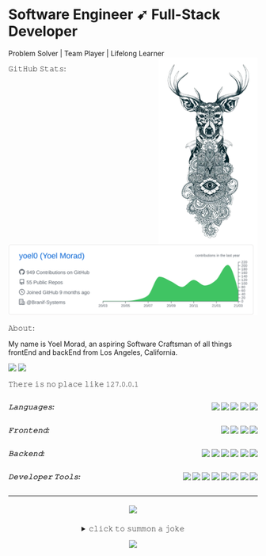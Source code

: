 # Software Engineer ➹ Full-Stack Developer 
Problem Solver | Team Player | Lifelong Learner
<img src="/secretStuff/rh.png" align="right" width="200px" />
<p>𝙶𝚒𝚝𝙷𝚞𝚋 𝚂𝚝𝚊𝚝𝚜: </p>
<p align="left">
<img width="550" src="https://raw.githubusercontent.com/yoel0/profile-unicorn/master/profile-summary-card-output/github/0-profile-details.svg" />
<!-- <img src="https://github-readme-stats.vercel.app/api?username=yoel0&count_private=true&include_all_commits=true&theme=monokai&show_icons=true&hide_title=true&hide_border=true&hide=issues" />
</p>
<p align="center">
<img src="https://github-readme-stats.vercel.app/api/top-langs/?username=yoel0&langs_count=10&layout=compact&theme=monokai&hide_title=true&hide_border=true&hide=html,jupyter%20notebook" /> -->
</p>

<p>𝙰𝚋𝚘𝚞𝚝: </p>
<p align="left">
My name is Yoel Morad, an aspiring Software Craftsman of all things frontEnd and backEnd from Los Angeles, California.
</p>
<p align="left">
<a target="_blank" href="https://www.linkedin.com/in/yoelmorad/"><img src="https://img.shields.io/badge/connect with me-%230077B5.svg?&style=for-the-badge&logo=linkedin&logoColor=white" /></a>
<a href="mailto:yoelgabriel.m@gmail.com?subject=Hello%20Yoel,%20From%20Github"><img src="https://img.shields.io/badge/email me-%23D14836.svg?&style=for-the-badge&logo=gmail&logoColor=white" /></a>
</p>
<p align="left">
𝚃𝚑𝚎𝚛𝚎 𝚒𝚜 𝚗𝚘 𝚙𝚕𝚊𝚌𝚎 𝚕𝚒𝚔𝚎 𝟷𝟸𝟽.𝟶.𝟶.𝟷
</p>
<h5 style="display: flex; justify-content: space-between; margin: 0; padding: 0;">
<p>𝙻𝚊𝚗𝚐𝚞𝚊𝚐𝚎𝚜: </p>
<p><img src="https://img.shields.io/badge/-JavaScript-white?style=flat-square&logo=javascript" />
<img src="https://img.shields.io/badge/-TypeScript-white?style=flat-square&logo=typescript&logoColor=3178C6" />
<img src="https://img.shields.io/badge/-GraphQL-white?style=flat-square&logo=GraphQL&logoColor=E10098" />
<img src="https://img.shields.io/badge/-HTML5-white?style=flat-square&logo=html5&logoColor=E34F26" />
<img src="https://img.shields.io/badge/-CSS3-white?style=flat-square&logo=css3&logoColor=1572B6" /></p>
</h5>
<h5 style="display: flex; justify-content: space-between; margin: 0; padding: 0;">
<p>𝙵𝚛𝚘𝚗𝚝𝚎𝚗𝚍: </p>
<p><img src="https://img.shields.io/badge/-React-white?style=flat-square&logo=react" />
<img src="https://img.shields.io/badge/-Next.js-white?style=flat-square&logo=next.js&logoColor=000000" />
<img src="https://img.shields.io/badge/-Styled%20Components-white?style=flat-square&logo=styled-components&logoColor=DB7093" />
<img src="https://img.shields.io/badge/-Tailwind%20CSS-white?style=flat-square&logo=tailwind%20css&logoColor=38B2AC" /></p>
</h5>
<h5 style="display: flex; justify-content: space-between; margin: 0; padding: 0;">
<p>𝙱𝚊𝚌𝚔𝚎𝚗𝚍: </p>
<p><img src="https://img.shields.io/badge/-MongoDB-white?style=flat-square&logo=MongoDB" />
<img src="https://img.shields.io/badge/-Express-white?style=flat-square&logo=Express&logoColor=000000" />
<img src="https://img.shields.io/badge/-Node.js-white?style=flat-square&logo=Node.js" />
<img src="https://img.shields.io/badge/-PostgreSQL-white?style=flat-square&logo=PostgreSQL&logoColor=336791" />
<img src="https://img.shields.io/badge/-Prisma-white?style=flat-square&logo=Prisma&logoColor=2D3748" />
<img src="https://img.shields.io/badge/-Apollo%20GraphQL-white?style=flat-square&logo=Apollo%20GraphQL&logoColor=311C87" /></p>
</h5>
<h5 style="display: flex; justify-content: space-between; margin: 0; padding: 0;">
<p>𝙳𝚎𝚟𝚎𝚕𝚘𝚙𝚎𝚛 𝚃𝚘𝚘𝚕𝚜: </p>
<p><img src="https://img.shields.io/badge/-Git-white?style=flat-square&logo=Git" />
<img src="https://img.shields.io/badge/-NPM-white?style=flat-square&logo=NPM" />
<!-- <img src="https://img.shields.io/badge/-Yarn-white?style=flat-square&logo=yarn&logoColor=2C8EBB" /> -->
<img src="https://img.shields.io/badge/-Postman-white?style=flat-square&logo=Postman&logoColor=FF6C37" />
<img src="https://img.shields.io/badge/-CodeceptJS-white?style=flat-square&logo=CodeceptJS&logoColor=F6E05E" />
<img src="https://img.shields.io/badge/-Puppeteer-white?style=flat-square&logo=Puppeteer&logoColor=40B5A4" />
<img src="https://img.shields.io/badge/-Jest-white?style=flat-square&logo=Jest&logoColor=C21325" />
<img src="https://img.shields.io/badge/-Jira-white?style=flat-square&logo=Jira%20Software&logoColor=0052CC" />
<img src="https://img.shields.io/badge/-Figma-white?style=flat-square&logo=Figma&logoColor=F24E1E" /></p>
</h5>

---

<h4 align="center"><img src="/secretStuff/koi.gif" height="100px" /></h4>
<details align="center">
<summary>𝚌𝚕𝚒𝚌𝚔 𝚝𝚘 𝚜𝚞𝚖𝚖𝚘𝚗 𝚊 𝚓𝚘𝚔𝚎</summary>
<img src="https://readme-jokes.vercel.app/api?theme=graywhite" />
</details>
<p align="center">
<img src="https://komarev.com/ghpvc/?username=yoel0&color=dc143c" />
</p>



<!--
**yoel0/yoel0** is a ✨ _special_ ✨ repository because its `README.md` (this file) appears on your GitHub profile.

Here are some ideas to get you started:

- 🔭 I’m currently working on ...
- 🌱 I’m currently learning ...
- 👯 I’m looking to collaborate on ...
- 🤔 I’m looking for help with ...
- 💬 Ask me about ...
- 📫 How to reach me: ...
- 😄 Pronouns: ...
- ⚡ Fun fact: ...
-->
